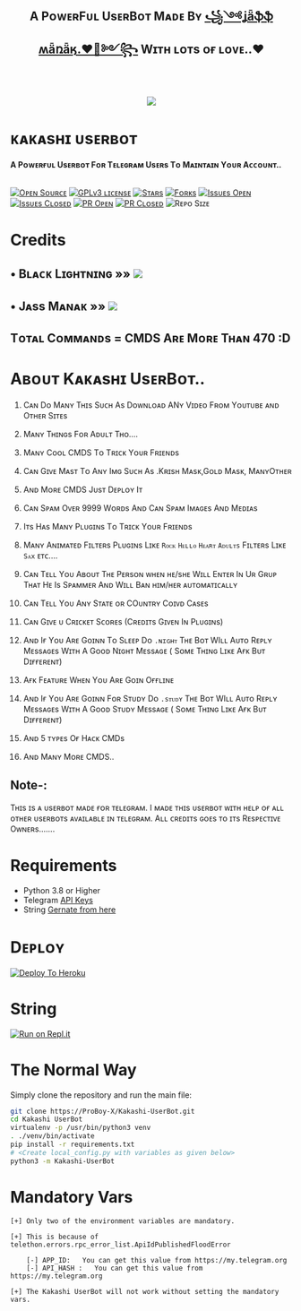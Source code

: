 <h2 align="center"><b>A PᴏᴡᴇʀFᴜʟ UsᴇʀBᴏᴛ Mᴀᴅᴇ Bʏ <a href="https://telegram.dog/Its_JassManak">꧁༺ʝǟֆֆ ʍǟռǟӄ.♥️👻༻꧂</a> Wɪᴛʜ ʟᴏᴛs ᴏғ ʟᴏᴠᴇ..❤️</b></h2> 
<br>
<p align="center"><a href="https://t.me/Kakashi_Support"><img 
src="https://telegra.ph/file/8e158f3cccac5ee2eeece.jpg"></a></p> 
</p>
<h1>ᴋᴀᴋᴀsʜɪ ᴜsᴇʀʙᴏᴛ</h1>
<b>A Pᴏᴡᴇʀғᴜʟ Usᴇʀʙᴏᴛ Fᴏʀ Tᴇʟᴇɢʀᴀᴍ Usᴇʀs Tᴏ Mᴀɪɴᴛᴀɪɴ Yᴏᴜʀ Aᴄᴄᴏᴜɴᴛ..</b>
<br>
<br>

[![Oᴘᴇɴ Sᴏᴜʀᴄᴇ](https://badges.frapsoft.com/os/v1/open-source.png?v=103)]( https://github.com/ProBoy-X/Kakashi-UserBot)
[![GPLᴠ3 ʟɪᴄᴇɴsᴇ](https://img.shields.io/badge/License-GPLv3-blue.svg?&style=flat-square)]( https://github.com/ProBoy-X/Kakashi-UserBot#copyright--license)
[![Sᴛᴀʀs](https://img.shields.io/github/stars/ProBoy-X/Kakashi-UserBot?&style=flat-square)]( https://github.com/ProBoy-X/Kakashi-UserBot/stargazers)
[![Fᴏʀᴋs](https://img.shields.io/github/forks/ProBoy-X/Kakashi-UserBot?&style=flat-square)]( https://github.com/ProBoy-X/Kakashi-UserBot/network/members)
[![Issᴜᴇs Oᴘᴇɴ](https://img.shields.io/github/issues/ProBoy-X/Kakashi-UserBot?&style=flat-square)]( https://github.com/ProBoy-X/Kakashi-UserBot/issues)
[![Issᴜᴇs Cʟᴏsᴇᴅ](https://img.shields.io/github/issues-closed/ProBoy-X/Kakashi-UserBot?&style=flat-square)]( https://github.com/ProBoy-X/Kakashi-UserBot/issues?q=is:closed)
[![PR Oᴘᴇɴ](https://img.shields.io/github/issues-pr/ProBoy-X/Kakashi-UserBot?&style=flat-square)]( https://github.com/ProBoy-X/Kakashi-UserBot/pulls)
[![PR Cʟᴏsᴇᴅ](https://img.shields.io/github/issues-pr-closed/ProBoy-X/Kakashi-UserBot?&style=flat-square)]( https://github.com/ProBoy-X/Kakashi-UserBot/pulls?q=is:closed)
![Rᴇᴘᴏ Sɪᴢᴇ](https://img.shields.io/github/repo-size/ProBoy-X/Kakashi-UserBot?style=flat-square)
<br>

# Credits 
## • Bʟᴀᴄᴋ Lɪɢʜᴛɴɪɴɢ »» <a href="https://github.com/keinshin/Black-Lightning" alt="B Lɪɢʜᴛɴɪɴɢ"> <img src="https://img.shields.io/badge/Black-Lightning-E5E4E2?logo=github" /></a>
## • Jᴀss Mᴀɴᴀᴋ »» <a href="https://github.com/JassManak1125" alt="Jᴀss"> <img src="https://img.shields.io/badge/Jᴀss Mᴀɴᴀᴋ-8f4b3d?logo=github" /></a>


## Tᴏᴛᴀʟ Cᴏᴍᴍᴀɴᴅs = CMDS Aʀᴇ Mᴏʀᴇ Tʜᴀɴ 470 :D


# Aʙᴏᴜᴛ Kᴀᴋᴀsʜɪ UsᴇʀBᴏᴛ..

1. Cᴀɴ Dᴏ Mᴀɴʏ Tʜɪs Sᴜᴄʜ As Dᴏᴡɴʟᴏᴀᴅ ANʏ Vɪᴅᴇᴏ Fʀᴏᴍ Yᴏᴜᴛᴜʙᴇ ᴀɴᴅ Oᴛʜᴇʀ Sɪᴛᴇs



2. Mᴀɴʏ Tʜɪɴɢs Fᴏʀ Aᴅᴜʟᴛ Tʜᴏ....




3. Mᴀɴʏ Cᴏᴏʟ CMDS Tᴏ Tʀɪᴄᴋ Yᴏᴜʀ Fʀɪᴇɴᴅs




4. Cᴀɴ Gɪᴠᴇ Mᴀsᴛ Tᴏ Aɴʏ Iᴍɢ Sᴜᴄʜ As .Kʀɪsʜ Mᴀsᴋ,Gᴏʟᴅ Mᴀsᴋ, MᴀɴʏOᴛʜᴇʀ




5. Aɴᴅ Mᴏʀᴇ CMDS Jᴜsᴛ Dᴇᴘʟᴏʏ Iᴛ 




6. Cᴀɴ Sᴘᴀᴍ Oᴠᴇʀ 9999 Wᴏʀᴅs Aɴᴅ Cᴀɴ Sᴘᴀᴍ Iᴍᴀɢᴇs Aɴᴅ Mᴇᴅɪᴀs




7. Iᴛs Hᴀs Mᴀɴʏ Pʟᴜɢɪɴs Tᴏ Tʀɪᴄᴋ Yᴏᴜʀ Fʀɪᴇɴᴅs 





8. Mᴀɴʏ  Aɴɪᴍᴀᴛᴇᴅ Fɪʟᴛᴇʀs Pʟᴜɢɪɴs Lɪᴋᴇ ```Rᴏᴄᴋ``` ```Hᴇʟʟᴏ```  ```Hᴇᴀʀᴛ```  ```Aᴅᴜʟᴛs``` Fɪʟᴛᴇʀs Lɪᴋᴇ ``Sᴀx`` ᴇᴛᴄ.... 





9. Cᴀɴ Tᴇʟʟ Yᴏᴜ Aʙᴏᴜᴛ Tʜᴇ Pᴇʀsᴏɴ ᴡʜᴇɴ ʜᴇ/sʜᴇ Wɪʟʟ Eɴᴛᴇʀ Iɴ Uʀ Gʀᴜᴘ Tʜᴀᴛ Hᴇ Is Sᴘᴀᴍᴍᴇʀ Aɴᴅ Wɪʟʟ Bᴀɴ ʜɪᴍ/ʜᴇʀ ᴀᴜᴛᴏᴍᴀᴛɪᴄᴀʟʟʏ




10. Cᴀɴ Tᴇʟʟ Yᴏᴜ Aɴʏ Sᴛᴀᴛᴇ ᴏʀ COᴜɴᴛʀʏ Cᴏɪᴠᴅ Cᴀsᴇs




11. Cᴀɴ Gɪᴠᴇ ᴜ Cʀɪᴄᴋᴇᴛ Sᴄᴏʀᴇs (Cʀᴇᴅɪᴛs Gɪᴠᴇɴ Iɴ Pʟᴜɢɪɴs)




12. Aɴᴅ Iғ Yᴏᴜ Aʀᴇ Gᴏɪɴɴ Tᴏ Sʟᴇᴇᴘ Dᴏ ```.ɴɪɢʜᴛ``` Tʜᴇ Bᴏᴛ WIʟʟ Aᴜᴛᴏ Rᴇᴘʟʏ Mᴇssᴀɢᴇs Wɪᴛʜ A Gᴏᴏᴅ Nɪɢʜᴛ Mᴇssᴀɢᴇ ( Sᴏᴍᴇ Tʜɪɴɢ Lɪᴋᴇ Aғᴋ Bᴜᴛ Dɪғғᴇʀᴇɴᴛ)





13. Aғᴋ Fᴇᴀᴛᴜʀᴇ Wʜᴇɴ Yᴏᴜ Aʀᴇ Gᴏɪɴ Oғғʟɪɴᴇ




14. Aɴᴅ Iғ Yᴏᴜ Aʀᴇ Gᴏɪɴɴ Fᴏʀ Sᴛᴜᴅʏ  Dᴏ ```.sᴛᴜᴅʏ``` Tʜᴇ Bᴏᴛ WIʟʟ Aᴜᴛᴏ Rᴇᴘʟʏ Mᴇssᴀɢᴇs Wɪᴛʜ A Gᴏᴏᴅ Sᴛᴜᴅʏ Mᴇssᴀɢᴇ ( Sᴏᴍᴇ Tʜɪɴɢ Lɪᴋᴇ Aғᴋ Bᴜᴛ Dɪғғᴇʀᴇɴᴛ)




15. Aɴᴅ 5 ᴛʏᴘᴇs Oғ Hᴀᴄᴋ CMDs




16. Aɴᴅ Mᴀɴʏ Mᴏʀᴇ CMDS..




## Note-: 

Tʜɪs ɪs ᴀ ᴜsᴇʀʙᴏᴛ ᴍᴀᴅᴇ ғᴏʀ ᴛᴇʟᴇɢʀᴀᴍ. I ᴍᴀᴅᴇ ᴛʜɪs ᴜsᴇʀʙᴏᴛ ᴡɪᴛʜ ʜᴇʟᴘ ᴏғ ᴀʟʟ ᴏᴛʜᴇʀ ᴜsᴇʀʙᴏᴛs ᴀᴠᴀɪʟᴀʙʟᴇ ɪɴ ᴛᴇʟᴇɢʀᴀᴍ. Aʟʟ ᴄʀᴇᴅɪᴛs ɢᴏᴇs ᴛᴏ ɪᴛs Rᴇsᴘᴇᴄᴛɪᴠᴇ Oᴡɴᴇʀs.......

# Requirements 
* Python 3.8 or Higher
* Telegram [API Keys](https://my.telegram.org/apps)
* String [Gernate from here](https://repl.it/@JassManak1125/Kakashi-UserBot#main.py)


# Dᴇᴘʟᴏʏ

[![Deploy To Heroku](https://www.herokucdn.com/deploy/button.svg)](https://heroku.com/deploy?template=https://github.com/ProBoy-X/Kakashi-UserBot)

# String

[![Run on Repl.it](https://repl.it/badge/github/ProBoy-X/Kakashi-UserBot&theme=midnight-purple)](https://repl.it/@JassManak1125/Kakashi-UserBot
)




# The Normal Way

Simply clone the repository and run the main file:
```sh
git clone https://ProBoy-X/Kakashi-UserBot.git
cd Kakashi UserBot 
virtualenv -p /usr/bin/python3 venv
. ./venv/bin/activate
pip install -r requirements.txt
# <Create local_config.py with variables as given below>
python3 -m Kakashi-UserBot
```




# Mandatory Vars
```
[+] Only two of the environment variables are mandatory.

[+] This is because of telethon.errors.rpc_error_list.ApiIdPublishedFloodError

    [-] APP_ID:   You can get this value from https://my.telegram.org
    [-] API_HASH :   You can get this value from https://my.telegram.org
    
[+] The Kakashi UserBot will not work without setting the mandatory vars.
```
